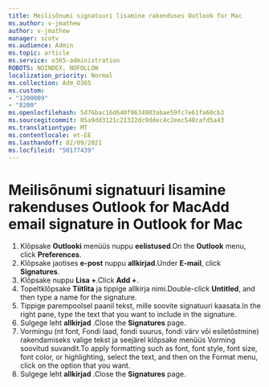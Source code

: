 ```yaml
---
title: Meilisõnumi signatuuri lisamine rakenduses Outlook for Mac
ms.author: v-jmathew
author: v-jmathew
manager: scotv
ms.audience: Admin
ms.topic: article
ms.service: o365-administration
ROBOTS: NOINDEX, NOFOLLOW
localization_priority: Normal
ms.collection: Adm_O365
ms.custom:
- "1200009"
- "8200"
ms.openlocfilehash: 5d76bac16d640f8634903abae59fc7e61fa60cb3
ms.sourcegitcommit: 05a9dd3121c21322dc9ddec4c2eec548cafd5a43
ms.translationtype: MT
ms.contentlocale: et-EE
ms.lasthandoff: 02/09/2021
ms.locfileid: "50177439"
---
```

# <a name="add-email-signature-in-outlook-for-mac"></a><span data-ttu-id="7e596-102">Meilisõnumi signatuuri lisamine rakenduses Outlook for Mac</span><span class="sxs-lookup"><span data-stu-id="7e596-102">Add email signature in Outlook for Mac</span></span>

1. <span data-ttu-id="7e596-103">Klõpsake **Outlooki** menüüs nuppu **eelistused**.</span><span class="sxs-lookup"><span data-stu-id="7e596-103">On the **Outlook** menu, click **Preferences**.</span></span>
2. <span data-ttu-id="7e596-104">Klõpsake jaotises **e-post** nuppu **allkirjad**.</span><span class="sxs-lookup"><span data-stu-id="7e596-104">Under **E-mail**, click **Signatures**.</span></span>
3. <span data-ttu-id="7e596-105">Klõpsake nuppu **Lisa +**.</span><span class="sxs-lookup"><span data-stu-id="7e596-105">Click **Add +**.</span></span>
4. <span data-ttu-id="7e596-106">Topeltklõpsake **Tiitlita** ja tippige allkirja nimi.</span><span class="sxs-lookup"><span data-stu-id="7e596-106">Double-click **Untitled**, and then type a name for the signature.</span></span>
5. <span data-ttu-id="7e596-107">Tippige parempoolsel paanil tekst, mille soovite signatuuri kaasata.</span><span class="sxs-lookup"><span data-stu-id="7e596-107">In the right pane, type the text that you want to include in the signature.</span></span>
6. <span data-ttu-id="7e596-108">Sulgege leht **allkirjad** .</span><span class="sxs-lookup"><span data-stu-id="7e596-108">Close the **Signatures** page.</span></span>
7. <span data-ttu-id="7e596-109">Vormingu (nt font, Fondi laad, fondi suurus, fondi värv või esiletõstmine) rakendamiseks valige tekst ja seejärel klõpsake menüüs Vorming soovitud suvandit.</span><span class="sxs-lookup"><span data-stu-id="7e596-109">To apply formatting such as font, font style, font size, font color, or highlighting, select the text, and then on the Format menu, click on the option that you want.</span></span>
8. <span data-ttu-id="7e596-110">Sulgege leht **allkirjad** .</span><span class="sxs-lookup"><span data-stu-id="7e596-110">Close the **Signatures** page.</span></span>
